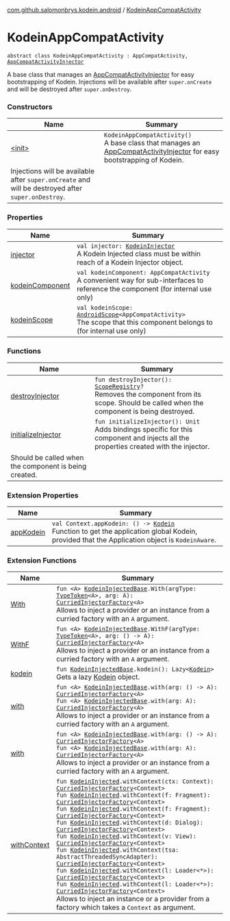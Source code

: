 [com.github.salomonbrys.kodein.android](../index.md) / [KodeinAppCompatActivity](.)

# KodeinAppCompatActivity

`abstract class KodeinAppCompatActivity : AppCompatActivity, `[`AppCompatActivityInjector`](../-app-compat-activity-injector/index.md)

A base class that manages an [AppCompatActivityInjector](../-app-compat-activity-injector/index.md) for easy bootstrapping of Kodein.
Injections will be available after `super.onCreate` and will be destroyed after `super.onDestroy`.

### Constructors

| Name | Summary |
|---|---|
| [&lt;init&gt;](-init-.md) | `KodeinAppCompatActivity()`<br>A base class that manages an [AppCompatActivityInjector](../-app-compat-activity-injector/index.md) for easy bootstrapping of Kodein.
Injections will be available after `super.onCreate` and will be destroyed after `super.onDestroy`. |

### Properties

| Name | Summary |
|---|---|
| [injector](injector.md) | `val injector: `[`KodeinInjector`](../../com.github.salomonbrys.kodein/-kodein-injector/index.md)<br>A Kodein Injected class must be within reach of a Kodein Injector object. |
| [kodeinComponent](kodein-component.md) | `val kodeinComponent: AppCompatActivity`<br>A convenient way for sub-interfaces to reference the component (for internal use only) |
| [kodeinScope](kodein-scope.md) | `val kodeinScope: `[`AndroidScope`](../-android-scope/index.md)`<AppCompatActivity>`<br>The scope that this component belongs to (for internal use only) |

### Functions

| Name | Summary |
|---|---|
| [destroyInjector](destroy-injector.md) | `fun destroyInjector(): `[`ScopeRegistry`](../../com.github.salomonbrys.kodein.bindings/-scope-registry/index.md)`?`<br>Removes the component from its scope. Should be called when the component is being destroyed. |
| [initializeInjector](initialize-injector.md) | `fun initializeInjector(): Unit`<br>Adds bindings specific for this component and injects all the properties created with the injector.
Should be called when the component is being created. |

### Extension Properties

| Name | Summary |
|---|---|
| [appKodein](../android.content.-context/app-kodein.md) | `val Context.appKodein: () -> `[`Kodein`](../../com.github.salomonbrys.kodein/-kodein/index.md)<br>Function to get the application global Kodein, provided that the Application object is `KodeinAware`. |

### Extension Functions

| Name | Summary |
|---|---|
| [With](../../com.github.salomonbrys.kodein/-with.md) | `fun <A> `[`KodeinInjectedBase`](../../com.github.salomonbrys.kodein/-kodein-injected-base/index.md)`.With(argType: `[`TypeToken`](../../com.github.salomonbrys.kodein/-type-token/index.md)`<A>, arg: A): `[`CurriedInjectorFactory`](../../com.github.salomonbrys.kodein/-curried-injector-factory/index.md)`<A>`<br>Allows to inject a provider or an instance from a curried factory with an `A` argument. |
| [WithF](../../com.github.salomonbrys.kodein/-with-f.md) | `fun <A> `[`KodeinInjectedBase`](../../com.github.salomonbrys.kodein/-kodein-injected-base/index.md)`.WithF(argType: `[`TypeToken`](../../com.github.salomonbrys.kodein/-type-token/index.md)`<A>, arg: () -> A): `[`CurriedInjectorFactory`](../../com.github.salomonbrys.kodein/-curried-injector-factory/index.md)`<A>`<br>Allows to inject a provider or an instance from a curried factory with an `A` argument. |
| [kodein](../../com.github.salomonbrys.kodein/kodein.md) | `fun `[`KodeinInjectedBase`](../../com.github.salomonbrys.kodein/-kodein-injected-base/index.md)`.kodein(): Lazy<`[`Kodein`](../../com.github.salomonbrys.kodein/-kodein/index.md)`>`<br>Gets a lazy [Kodein](../../com.github.salomonbrys.kodein/-kodein/index.md) object. |
| [with](../../com.github.salomonbrys.kodein/with.md) | `fun <A> `[`KodeinInjectedBase`](../../com.github.salomonbrys.kodein/-kodein-injected-base/index.md)`.with(arg: () -> A): `[`CurriedInjectorFactory`](../../com.github.salomonbrys.kodein/-curried-injector-factory/index.md)`<A>`<br>`fun <A> `[`KodeinInjectedBase`](../../com.github.salomonbrys.kodein/-kodein-injected-base/index.md)`.with(arg: A): `[`CurriedInjectorFactory`](../../com.github.salomonbrys.kodein/-curried-injector-factory/index.md)`<A>`<br>Allows to inject a provider or an instance from a curried factory with an `A` argument. |
| [with](../../com.github.salomonbrys.kodein.erased/with.md) | `fun <A> `[`KodeinInjectedBase`](../../com.github.salomonbrys.kodein/-kodein-injected-base/index.md)`.with(arg: () -> A): `[`CurriedInjectorFactory`](../../com.github.salomonbrys.kodein/-curried-injector-factory/index.md)`<A>`<br>`fun <A> `[`KodeinInjectedBase`](../../com.github.salomonbrys.kodein/-kodein-injected-base/index.md)`.with(arg: A): `[`CurriedInjectorFactory`](../../com.github.salomonbrys.kodein/-curried-injector-factory/index.md)`<A>`<br>Allows to inject a provider or an instance from a curried factory with an `A` argument. |
| [withContext](../with-context.md) | `fun `[`KodeinInjected`](../../com.github.salomonbrys.kodein/-kodein-injected.md)`.withContext(ctx: Context): `[`CurriedInjectorFactory`](../../com.github.salomonbrys.kodein/-curried-injector-factory/index.md)`<Context>`<br>`fun `[`KodeinInjected`](../../com.github.salomonbrys.kodein/-kodein-injected.md)`.withContext(f: Fragment): `[`CurriedInjectorFactory`](../../com.github.salomonbrys.kodein/-curried-injector-factory/index.md)`<Context>`<br>`fun `[`KodeinInjected`](../../com.github.salomonbrys.kodein/-kodein-injected.md)`.withContext(f: Fragment): `[`CurriedInjectorFactory`](../../com.github.salomonbrys.kodein/-curried-injector-factory/index.md)`<Context>`<br>`fun `[`KodeinInjected`](../../com.github.salomonbrys.kodein/-kodein-injected.md)`.withContext(d: Dialog): `[`CurriedInjectorFactory`](../../com.github.salomonbrys.kodein/-curried-injector-factory/index.md)`<Context>`<br>`fun `[`KodeinInjected`](../../com.github.salomonbrys.kodein/-kodein-injected.md)`.withContext(v: View): `[`CurriedInjectorFactory`](../../com.github.salomonbrys.kodein/-curried-injector-factory/index.md)`<Context>`<br>`fun `[`KodeinInjected`](../../com.github.salomonbrys.kodein/-kodein-injected.md)`.withContext(tsa: AbstractThreadedSyncAdapter): `[`CurriedInjectorFactory`](../../com.github.salomonbrys.kodein/-curried-injector-factory/index.md)`<Context>`<br>`fun `[`KodeinInjected`](../../com.github.salomonbrys.kodein/-kodein-injected.md)`.withContext(l: Loader<*>): `[`CurriedInjectorFactory`](../../com.github.salomonbrys.kodein/-curried-injector-factory/index.md)`<Context>`<br>`fun `[`KodeinInjected`](../../com.github.salomonbrys.kodein/-kodein-injected.md)`.withContext(l: Loader<*>): `[`CurriedInjectorFactory`](../../com.github.salomonbrys.kodein/-curried-injector-factory/index.md)`<Context>`<br>Allows to inject an instance or a provider from a factory which takes a `Context` as argument. |

